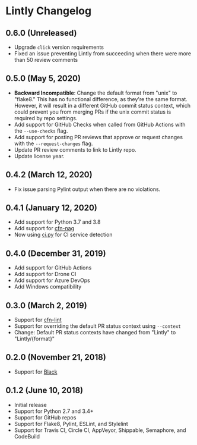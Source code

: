 # Lintly Changelog

## 0.6.0 (Unreleased)

* Upgrade `click` version requirements
* Fixed an issue preventing Lintly from succeeding when there were more than 50 review comments

## 0.5.0 (May 5, 2020)

* **Backward Incompatible**: Change the default format from "unix" to "flake8."
  This has no functional difference, as they're the same format. However, it
  will result in a different GitHub commit status context, which could prevent
  you from merging PRs if the unix commit status is required by repo settings.
* Add support for GitHub Checks when called from GitHub Actions with the `--use-checks` flag.
* Add support for posting PR reviews that approve or request changes with the `--request-changes` flag.
* Update PR review comments to link to Lintly repo.
* Update license year.

## 0.4.2 (March 12, 2020)

* Fix issue parsing Pylint output when there are no violations.

## 0.4.1 (January 12, 2020)

* Add support for Python 3.7 and 3.8
* Add support for [cfn-nag](https://github.com/stelligent/cfn_nag)
* Now using [ci.py](https://github.com/grantmcconnaughey/ci.py) for CI service detection

## 0.4.0 (December 31, 2019)

* Add support for GitHub Actions
* Add support for Drone CI
* Add support for Azure DevOps
* Add Windows compatibility

## 0.3.0 (March 2, 2019)

* Support for [cfn-lint](https://github.com/aws-cloudformation/cfn-python-lint)
* Support for overriding the default PR status context using `--context`
* Change: Default PR status contexts have changed from "Lintly" to "Lintly/{format}"

## 0.2.0 (November 21, 2018)

* Support for [Black](https://black.readthedocs.io/en/stable/)

## 0.1.2 (June 10, 2018)

* Initial release
* Support for Python 2.7 and 3.4+
* Support for GitHub repos
* Support for Flake8, Pylint, ESLint, and Stylelint
* Support for Travis CI, Circle CI, AppVeyor, Shippable, Semaphore, and CodeBuild
